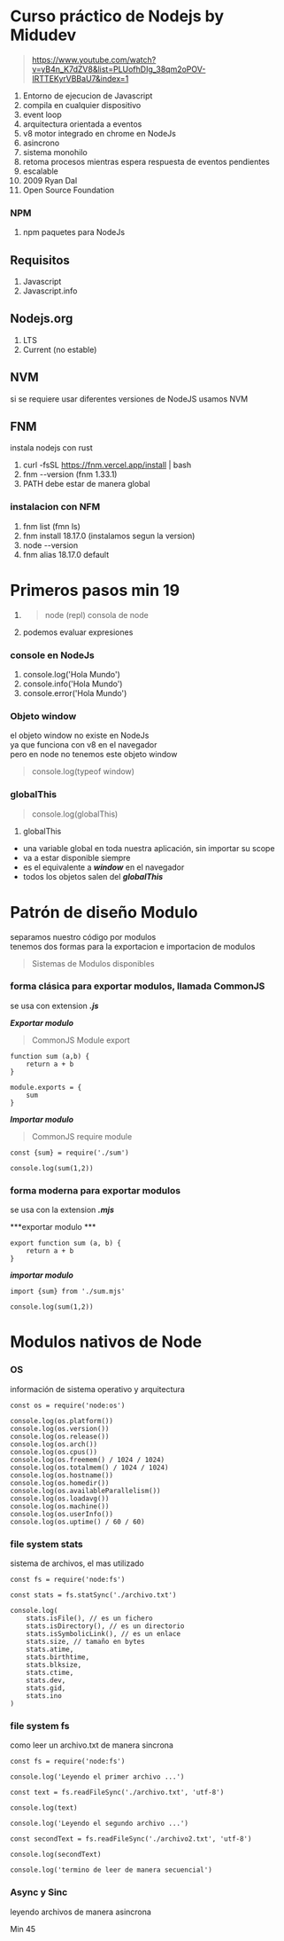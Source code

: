 # Curso práctico de Nodejs by Midudev 
> https://www.youtube.com/watch?v=yB4n_K7dZV8&list=PLUofhDIg_38qm2oPOV-IRTTEKyrVBBaU7&index=1



1. Entorno de ejecucion de Javascript  
2. compila en cualquier dispositivo  
3. event loop
4. arquitectura orientada a eventos
5. v8 motor integrado en chrome en NodeJs
6. asincrono
7. sistema monohilo
8. retoma procesos mientras espera respuesta de eventos pendientes
9. escalable
10. 2009 Ryan Dal
11. Open Source Foundation

### NPM

1. npm paquetes para NodeJs 

## Requisitos

1. Javascript
2. Javascript.info  

## Nodejs.org
1. LTS
2. Current (no estable)

## NVM
si se requiere usar diferentes versiones de NodeJS usamos NVM  

## FNM
instala nodejs con rust  
1. curl -fsSL https://fnm.vercel.app/install | bash  
2. fnm --version (fnm 1.33.1)
3. PATH debe estar de manera global 

### instalacion con NFM
1. fnm list (fmn ls)
2. fnm install 18.17.0 (instalamos segun la version)
3. node --version 
4. fnm alias 18.17.0 default

# Primeros pasos min 19
1. > node (repl) consola de node
2. podemos evaluar expresiones

### console en NodeJs
1. console.log('Hola Mundo')
2. console.info('Hola Mundo')
3. console.error('Hola Mundo')

### Objeto window 
el objeto window no existe en NodeJs  
ya que funciona con v8 en el navegador  
pero en node no tenemos este objeto window

> console.log(typeof window)

### globalThis
> console.log(globalThis)  

1. globalThis  

- una variable global en toda nuestra aplicación, sin importar su scope
- va a estar disponible siempre  
- es el equivalente a ***window*** en el navegador
- todos los objetos salen del ***globalThis***  

# Patrón de diseño Modulo
separamos nuestro código por modulos  
tenemos dos formas para la exportacion e importacion de modulos

> Sistemas de Modulos disponibles 
 
### forma clásica para exportar modulos, llamada CommonJS  
se usa con extension ***.js***

***Exportar modulo***  

> CommonJS Module export

~~~
function sum (a,b) {
    return a + b
}

module.exports = {
    sum
}
~~~

***Importar modulo***  

> CommonJS require module

~~~
const {sum} = require('./sum')

console.log(sum(1,2))
~~~

### forma moderna para exportar modulos 
se usa con la extension ***.mjs***  

***exportar modulo  ***

~~~
export function sum (a, b) {
    return a + b
}
~~~

***importar modulo***

~~~
import {sum} from './sum.mjs'

console.log(sum(1,2))
~~~


# Modulos nativos de Node 

### OS
información de sistema operativo y arquitectura  

~~~
const os = require('node:os')

console.log(os.platform())
console.log(os.version())
console.log(os.release())
console.log(os.arch())
console.log(os.cpus())
console.log(os.freemem() / 1024 / 1024)
console.log(os.totalmem() / 1024 / 1024)
console.log(os.hostname())
console.log(os.homedir())
console.log(os.availableParallelism())
console.log(os.loadavg())
console.log(os.machine())
console.log(os.userInfo())
console.log(os.uptime() / 60 / 60)
~~~

### file system stats
sistema de archivos, el mas utilizado  

~~~
const fs = require('node:fs')

const stats = fs.statSync('./archivo.txt')

console.log(
    stats.isFile(), // es un fichero
    stats.isDirectory(), // es un directorio
    stats.isSymbolicLink(), // es un enlace
    stats.size, // tamaño en bytes
    stats.atime,
    stats.birthtime,
    stats.blksize, 
    stats.ctime, 
    stats.dev, 
    stats.gid,
    stats.ino
)
~~~

### file system fs
como leer un archivo.txt de manera sincrona

~~~
const fs = require('node:fs')

console.log('Leyendo el primer archivo ...')

const text = fs.readFileSync('./archivo.txt', 'utf-8')

console.log(text)

console.log('Leyendo el segundo archivo ...')

const secondText = fs.readFileSync('./archivo2.txt', 'utf-8')

console.log(secondText)

console.log('termino de leer de manera secuencial')

~~~

### Async y Sinc 
leyendo archivos de manera asincrona  

Min 45









